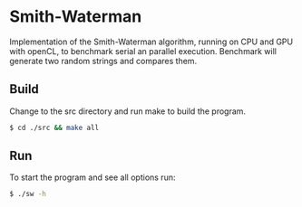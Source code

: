 # Smith-Waterman
Implementation of the Smith-Waterman algorithm, running on CPU and GPU with openCL, to benchmark serial an parallel execution. Benchmark will generate two random strings and compares them.

## Build
Change to the src directory and run make to build the program.

```bash
$ cd ./src && make all
``` 

## Run 
To start the program and see all options run:

```bash
$ ./sw -h
```